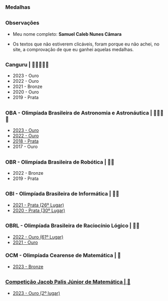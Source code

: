 ### Medalhas

##

### Observações

- Meu nome completo: **Samuel Caleb Nunes Câmara**

- Os textos que não estiverem clicáveis, foram porque eu não achei, no site, a comprovação de que eu ganhei aquelas medalhas.

##

### Canguru | 🥇🥇🥇🥈🥉

- 2023 - Ouro
- 2022 - Ouro
- 2021 - Bronze
- 2020 - Ouro
- 2019 - Prata

##

### OBA - Olimpíada Brasileira de Astronomia e Astronáutica | 🥇🥇🥇🥈

- <a href="http://www.oba.org.br/site/index.php/zerouminforma.com.br/estudante-da-escola-do-sesi-de-dourados-recebe-medalha-de-ouro-na-olimpiada-brasileira-de-astronomia-e-astronautica/?p=conteudo&idcat=22&pag=conteudo&acao=mostra&idaluno=202155&olimp=oba&ed=2023">2023 - Ouro</a>
- <a href="http://www.oba.org.br/site/index.php/zerouminforma.com.br/estudante-da-escola-do-sesi-de-dourados-recebe-medalha-de-ouro-na-olimpiada-brasileira-de-astronomia-e-astronautica/?p=conteudo&idcat=22&pag=conteudo&acao=mostra&idaluno=174896&olimp=oba&ed=2022">2022 - Ouro
- <a href="http://www.oba.org.br/site/index.php?p=conteudo&idcat=22&pag=conteudo&acao=mostra&idaluno=50853&olimp=oba&ed=2018">2018 - Prata</a>
- 2017 - Ouro

##

### OBR - Olimpíada Brasileira de Robótica | 🥈🥉

- 2022 - Bronze
- 2019 - Prata

##

### OBI - Olimpíada Brasileira de Informática | 🥈🥈

- <a href="https://olimpiada.ic.unicamp.br/passadas/OBI2021/qmerito/ij/">2021 - Prata (26º Lugar)</a>
- <a href="https://olimpiada.ic.unicamp.br/passadas/OBI2020/qmerito/ij/">2020 - Prata (30º Lugar)</a>

##

### OBRL - Olimpíada Brasileira de Raciocínio Lógico | 🥇🥇

- <a href="https://www.obrl.com.br/file-download/Medalhistas-Alfa-OBRL2022.pdf">2022 - Ouro (61º Lugar)</a>
- <a href="https://www.obrl.com.br/site/arquivos/CERTIFICADOS_OBRL_2021_TETA.pdf">2021 - Ouro</a>

### OCM - Olimpíada Cearense de Matemática | 🥉

- <a href="https://ocm.mat.br/premiacao"> 2023 - Bronze

##

### Competição Jacob Palis Júnior de Matemática | 🥇

- <a href="https://docs.google.com/spreadsheets/d/14I8HueKI4_WZgakNnjk-ALFsMC1GWB9P/htmlview"> 2023 - Ouro (2º lugar)
